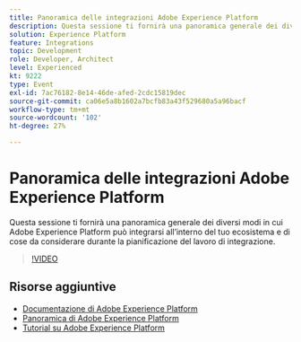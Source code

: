 ```yaml
---
title: Panoramica delle integrazioni Adobe Experience Platform
description: Questa sessione ti fornirà una panoramica generale dei diversi modi in cui Adobe Experience Platform può integrarsi all’interno del tuo ecosistema e di cose da considerare durante la pianificazione del lavoro di integrazione.
solution: Experience Platform
feature: Integrations
topic: Development
role: Developer, Architect
level: Experienced
kt: 9222
type: Event
exl-id: 7ac76182-8e14-46de-afed-2cdc15819dec
source-git-commit: ca06e5a8b1602a7bcfb83a43f529680a5a96bacf
workflow-type: tm+mt
source-wordcount: '102'
ht-degree: 27%

---
```


# Panoramica delle integrazioni Adobe Experience Platform

Questa sessione ti fornirà una panoramica generale dei diversi modi in cui Adobe Experience Platform può integrarsi all’interno del tuo ecosistema e di cose da considerare durante la pianificazione del lavoro di integrazione.


>[!VIDEO](https://video.tv.adobe.com/v/337715/?quality=12&learn=on&hidetitle=true)

## Risorse aggiuntive

- [Documentazione di Adobe Experience Platform](https://experienceleague.adobe.com/docs/experience-platform.html)
- [Panoramica di Adobe Experience Platform](https://experienceleague.adobe.com/docs/experience-platform/landing/home.html?lang=it)
- [Tutorial su Adobe Experience Platform](https://experienceleague.adobe.com/docs/platform-learn/tutorials/overview.html?lang=it)
